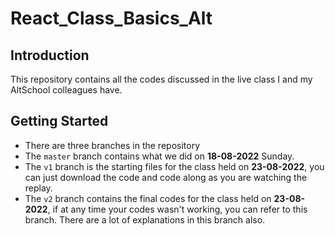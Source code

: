 # React_Class_Basics_Alt

## Introduction

This repository contains all the codes discussed in the live class I and my AltSchool colleagues have.

## Getting Started

* There are three branches in the repository
* The `master` branch contains what we did on **18-08-2022** Sunday.
* The `v1` branch is the starting files for the class held on **23-08-2022**, you can just download the code and code along as you are watching the replay.
* The `v2` branch contains the final codes for the class held on **23-08-2022**, if at any time your codes wasn't working, you can refer to this branch. There are a lot of explanations in this branch also.
